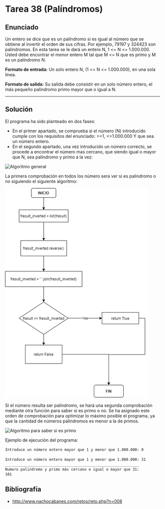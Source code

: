 ﻿# Tarea 38 (Palíndromos)

## Enunciado
Un entero se dice que es un palíndromo si es igual al número que se obtiene al invertir el orden de sus cifras. 
Por ejemplo, 79197 y 324423 son palíndromos. En esta tarea se le dará un entero N, 1 <= N <= 1.000.000. Usted 
debe encontrar el menor entero M tal que M <= N que es primo y M es un palíndromo N.

**Formato de entrada:**
Un solo entero N, (1 <= N <= 1.000.000), en una sola línea.

**Formato de salida:**
Su salida debe consistir en un solo número entero, el más pequeño palíndromo primo mayor que o igual a N.
___

## Solución
El programa ha sido planteado en dos fases:
- En el primer apartado, se comprueba si el número (N) introducido cumple con los requisitos del enunciado: >=1, 
<=1.000.000 Y que sea un número entero.
- En el segundo apartado, una vez introducido un número correcto, se procede a encontrar el número mas cercano, que 
siendo igual o mayor que N, sea palindromo y primo a la vez:

![Algoritmo general](https://github.com/IgorIrastorza/theegg_ai/blob/master/tarea_38/Pal%C3%ADndromos/diagrama%20de%20flujo_principal.png)
    
La primera comprobación en todos los número sera ver si es palindromo o no siguiendo el siguiente algoritmo:

![Algoritmo para saber si es palíndromo](https://github.com/IgorIrastorza/theegg_ai/blob/master/tarea_38/Pal%C3%ADndromos/diagrama%20de%20flujo_pal%C3%ADndromo.png)

Sí el número resulta ser palíndromo, se hará una segunda comprobación mediante otra función
para saber si es primo o no. Se ha asignado este orden de comprobación para optimizar lo máximo posible el programa, ya que 
la cantidad de números palíndromos es menor a la de primos.

![Algoritmo para saber si es primo](https://github.com/IgorIrastorza/theegg_ai/blob/master/tarea_38/Pal%C3%ADndromos/diagrama%20de%20flujo_primo.png)

Ejemplo de ejecución del programa:

```
Introduce un número entero mayor que 1 y menor que 1.000.000: 0

Introduce un número entero mayor que 1 y menor que 1.000.000: 31
_____________________________________________________________
Numero palindromo y primo más cercano e igual o mayor que 31: 
101

```

## Bibliografía
- http://www.nachocabanes.com/retos/reto.php?n=008
